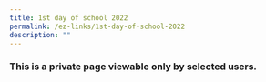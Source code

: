 ```yaml
---
title: 1st day of school 2022
permalink: /ez-links/1st-day-of-school-2022
description: ""
---
```

### This is a private page viewable only by selected users.